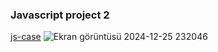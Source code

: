 ### Javascript project 2
[js-case]([https://github-username.github.io/repository-name](https://sametgurdall.github.io/js-case/))
![Ekran görüntüsü 2024-12-25 232046](https://github.com/user-attachments/assets/b7522aab-edf2-45e2-b545-4dff95947cc0)



